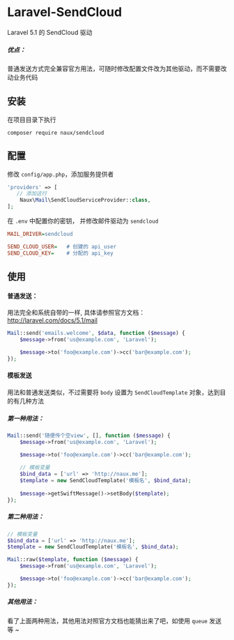# Laravel-SendCloud
Laravel 5.1 的 SendCloud 驱动

##### 优点：
普通发送方式完全兼容官方用法，可随时修改配置文件改为其他驱动，而不需要改动业务代码

## 安装

在项目目录下执行

```
composer require naux/sendcloud
```

## 配置

修改 `config/app.php`，添加服务提供者

```php
'providers' => [
   // 添加这行
    Naux\Mail\SendCloudServiceProvider::class,
];
```

在 `.env` 中配置你的密钥， 并修改邮件驱动为 `sendcloud`

```ini
MAIL_DRIVER=sendcloud

SEND_CLOUD_USER=   # 创建的 api_user
SEND_CLOUD_KEY=    # 分配的 api_key
```

## 使用

#### 普通发送：
用法完全和系统自带的一样, 具体请参照官方文档： http://laravel.com/docs/5.1/mail

```php
Mail::send('emails.welcome', $data, function ($message) {
    $message->from('us@example.com', 'Laravel');

    $message->to('foo@example.com')->cc('bar@example.com');
});
```

#### 模板发送
用法和普通发送类似，不过需要将 `body` 设置为 `SendCloudTemplate` 对象，达到目的有几种方法

##### 第一种用法： 

```php
Mail::send('随便传个空view', [], function ($message) {
    $message->from('us@example.com', 'Laravel');

    $message->to('foo@example.com')->cc('bar@example.com');
    
    // 模板变量
    $bind_data = ['url' => 'http://naux.me'];
    $template = new SendCloudTemplate('模板名', $bind_data);
    
    $message->getSwiftMessage()->setBody($template);
});
```

##### 第二种用法： 

```php
// 模板变量
$bind_data = ['url' => 'http://naux.me'];
$template = new SendCloudTemplate('模板名', $bind_data);

Mail::raw($template, function ($message) {
    $message->from('us@example.com', 'Laravel');

    $message->to('foo@example.com')->cc('bar@example.com');
});
```

##### 其他用法： 

看了上面两种用法，其他用法对照官方文档也能猜出来了吧，如使用 `queue` 发送等 ~

